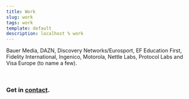 ```yaml
---
title: Work
slug: work
tags: work
template: default
description: localhost % work
---
```


<span title="Absolute Radio, KISS, Magic, et al">Bauer Media</span>, DAZN, Discovery Networks/Eurosport, <span title="EF SET - English Test">EF Education First</span>, Fidelity International, <span title="via Monitise Create (now Etch)">Ingenico</span>, <span title="via Mobile 5">Motorola</span>, <span>Nettle Labs</span>, <span title="via Potato">Protocol Labs</span> and <span title="via Monitise Create (now Etch)">Visa Europe</span> (to name a few).

<br />


<h3>
  <span data-icon="peace">Get in <a href="mailto:leslie@localhost.international?subject=Let's work together&amp;body=I have a idea and a budget!">contact</a>.</span>
</h3>
